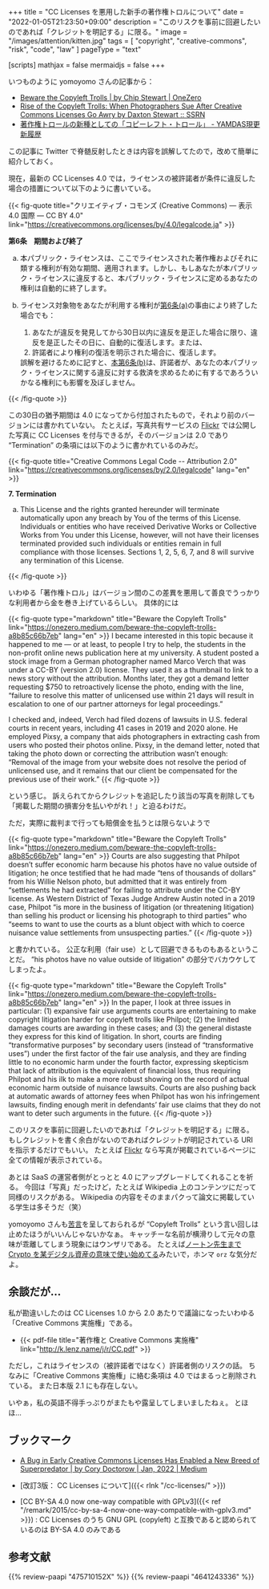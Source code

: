 +++
title = "CC Licenses を悪用した新手の著作権トロルについて"
date =  "2022-01-05T21:23:50+09:00"
description = "このリスクを事前に回避したいのであれば「クレジットを明記する」に限る。"
image = "/images/attention/kitten.jpg"
tags = [ "copyright", "creative-commons", "risk", "code", "law" ]
pageType = "text"

[scripts]
  mathjax = false
  mermaidjs = false
+++

いつものように yomoyomo さんの記事から：

- [Beware the Copyleft Trolls | by Chip Stewart | OneZero](https://onezero.medium.com/beware-the-copyleft-trolls-a8b85c66b7eb)
- [Rise of the Copyleft Trolls: When Photographers Sue After Creative Commons Licenses Go Awry by Daxton Stewart :: SSRN](https://papers.ssrn.com/sol3/papers.cfm?abstract_id=3844180)
- [著作権トロールの新種としての「コピーレフト・トロール」 - YAMDAS現更新履歴](https://yamdas.hatenablog.com/entry/20220105/copyleft-trolls)

この記事に Twitter で脊髄反射したときは内容を誤解してたので，改めて簡単に紹介しておく。

現在，最新の CC Licenses 4.0 では，ライセンスの被許諾者が条件に違反した場合の措置について以下のように書いている。

{{< fig-quote title="クリエイティブ・コモンズ (Creative Commons) — 表示 4.0 国際 — CC BY 4.0" link="https://creativecommons.org/licenses/by/4.0/legalcode.ja" >}}
<p id="s6"><strong>第6条　期間および終了</strong></p>
<ol type="a">
<li id="s6a">本パブリック・ライセンスは、ここでライセンスされた著作権およびそれに類する権利が有効な期間、適用されます。しかし、もしあなたが本パブリック・ライセンスに違反すると、本パブリック・ライセンスに定めるあなたの権利は自動的に終了します。</li>
<li id="s6b">
<p>ライセンス対象物をあなたが利用する権利が<a href="#s6a">第6条(a)</a>の事由により終了した場合でも：</p>
<ol>
<li id="s6b1">あなたが違反を発見してから30日以内に違反を是正した場合に限り、違反を是正したその日に、自動的に復活します。または、</li>
<li id="s6b2">許諾者により権利の復活を明示された場合に、復活します。</li>
</ol>
誤解を避けるために記すと、<a href="#s6b">本第6条(b)</a>は、許諾者が、あなたの本パブリック・ライセンスに関する違反に対する救済を求めるために有するであろういかなる権利にも影響を及ぼしません。</li>
</ol>
{{< /fig-quote >}}

この30日の猶予期間は 4.0 になってから付加されたもので，それより前のバージョンには書かれていない。
たとえば，写真共有サービスの [Flickr](https://www.flickr.com/) では公開した写真に CC Licenses を付与できるが，そのバージョンは 2.0 であり “Termination” の条項には以下のように書かれているのみだ。

{{< fig-quote title="Creative Commons Legal Code -- Attribution 2.0" link="https://creativecommons.org/licenses/by/2.0/legalcode" lang="en" >}}
<p><strong>7. Termination</strong> </p>
<ol type="a">
<li>
This License and the rights granted hereunder will terminate automatically upon any breach by You of the terms of this License. Individuals or entities who have received Derivative Works or Collective Works from You under this License, however, will not have their licenses terminated provided such individuals or entities remain in full compliance with those licenses. Sections 1, 2, 5, 6, 7, and 8 will survive any termination of this License.
</li>
</ol>
{{< /fig-quote >}}

いわゆる「著作権トロル」はバージョン間のこの差異を悪用して善良でうっかりな利用者から金を巻き上げているらしい。
具体的には

{{< fig-quote type="markdown" title="Beware the Copyleft Trolls" link="https://onezero.medium.com/beware-the-copyleft-trolls-a8b85c66b7eb" lang="en" >}}
I became interested in this topic because it happened to me — or at least, to people I try to help, the students in the non-profit online news publication here at my university. A student posted a stock image from a German photographer named Marco Verch that was under a CC-BY (version 2.0) license. They used it as a thumbnail to link to a news story without the attribution. Months later, they got a demand letter requesting $750 to retroactively license the photo, ending with the line, “failure to resolve this matter of unlicensed use within 21 days will result in escalation to one of our partner attorneys for legal proceedings.”

I checked and, indeed, Verch had filed dozens of lawsuits in U.S. federal courts in recent years, including 41 cases in 2019 and 2020 alone. He employed Pixsy, a company that aids photographers in extracting cash from users who posted their photos online. Pixsy, in the demand letter, noted that taking the photo down or correcting the attribution wasn’t enough: “Removal of the image from your website does not resolve the period of unlicensed use, and it remains that our client be compensated for the previous use of their work.”
{{< /fig-quote >}}

という感じ。
訴えられてからクレジットを追記したり該当の写真を削除しても「掲載した期間の損害分を払いやがれ！」と迫るわけだ。

ただ，実際に裁判まで行っても賠償金を払うとは限らないようで

{{< fig-quote type="markdown" title="Beware the Copyleft Trolls" link="https://onezero.medium.com/beware-the-copyleft-trolls-a8b85c66b7eb" lang="en" >}}
Courts are also suggesting that Philpot doesn’t suffer economic harm because his photos have no value outside of litigation; he once testified that he had made “tens of thousands of dollars” from his Willie Nelson photo, but admitted that it was entirely from “settlements he had extracted” for failing to attribute under the CC-BY license. As Western District of Texas Judge Andrew Austin noted in a 2019 case, Philpot “is more in the business of litigation (or threatening litigation) than selling his product or licensing his photograph to third parties” who “seems to want to use the courts as a blunt object with which to coerce nuisance value settlements from unsuspecting parties.”
{{< /fig-quote >}}

と書かれている。
公正な利用（fair use）として回避できるものもあるということだ。
“his photos have no value outside of litigation” の部分でバカウケしてしまったよ。

{{< fig-quote type="markdown" title="Beware the Copyleft Trolls" link="https://onezero.medium.com/beware-the-copyleft-trolls-a8b85c66b7eb" lang="en" >}}
In the paper, I look at three issues in particular: (1) expansive fair use arguments courts are entertaining to make copyright litigation harder for copyleft trolls like Philpot; (2) the limited damages courts are awarding in these cases; and (3) the general distaste they express for this kind of litigation. In short, courts are finding “transformative purposes” by secondary users (instead of “transformative uses”) under the first factor of the fair use analysis, and they are finding little to no economic harm under the fourth factor, expressing skepticism that lack of attribution is the equivalent of financial loss, thus requiring Philpot and his ilk to make a more robust showing on the record of actual economic harm outside of nuisance lawsuits. Courts are also pushing back at automatic awards of attorney fees when Philpot has won his infringement lawsuits, finding enough merit in defendants’ fair use claims that they do not want to deter such arguments in the future.
{{< /fig-quote >}}

このリスクを事前に回避したいのであれば「クレジットを明記する」に限る。
もしクレジットを書く余白がないのであればクレジットが明記されている URI を指示するだけでもいい。
たとえば [Flickr] なら写真が掲載されているページに全ての情報が表示されている。

あとは SaaS の運営者側がとっとと 4.0 にアップグレードしてくれることを祈る。
今回は「写真」だったけど，たとえば Wikipedia 上のコンテンツにだって同様のリスクがある。
Wikipedia の内容をそのままパクって論文に掲載している学生は多そうだ（笑）

yomoyomo さんも[苦言](https://yamdas.hatenablog.com/entry/20220105/copyleft-trolls "著作権トロールの新種としての「コピーレフト・トロール」 - YAMDAS現更新履歴")を呈しておられるが “Copyleft Trolls” という言い回しは止めたほうがいいんじゃないかなぁ。
キャッチーな名前が横滑りして元々の意味が乖離してしまう現象にはウンザリである。
たとえば[ノートン先生まで Crypto を某デジタル資産の意味で使い始めてる](https://community.norton.com/en/blogs/product-service-announcements/introducing-norton-crypto "Introducing Norton Crypto! | Norton Community")みたいで，ホンマ `orz` な気分だよ。

## 余談だが...

私が勘違いしたのは CC Licenses 1.0 から 2.0 あたりで議論になったいわゆる「Creative Commons 実施権」である。

- {{< pdf-file title="著作権と Creative Commons 実施権" link="http://k.lenz.name/j/r/CC.pdf" >}}

ただし，これはライセンスの（被許諾者ではなく）許諾者側のリスクの話。
ちなみに「Creative Commons 実施権」に絡む条項は 4.0 ではまるっと削除されている。
また日本版 2.1 にも存在しない。

いやぁ，私の英語不得手っぷりがまたもや露呈してしまいましたねぇ。
とほほ...

## ブックマーク

- [A Bug in Early Creative Commons Licenses Has Enabled a New Breed of Superpredator | by Cory Doctorow | Jan, 2022 | Medium](https://doctorow.medium.com/a-bug-in-early-creative-commons-licenses-has-enabled-a-new-breed-of-superpredator-5f6360713299)

- [改訂3版： CC Licenses について]({{< rlnk "/cc-licenses/" >}})
- [CC BY-SA 4.0 now one-way compatible with GPLv3]({{< ref "/remark/2015/cc-by-sa-4-now-one-way-compatible-with-gplv3.md" >}}) : CC Licenses のうち GNU GPL (copyleft) と互換であると認められているのは BY-SA 4.0 のみである

[Flickr]: https://www.flickr.com/

## 参考文献

{{% review-paapi "475710152X" %}} <!-- クリエイティブ・コモンズ―デジタル時代の知的財産権 -->
{{% review-paapi "4641243336" %}} <!-- 著作権法 第3版 -->

